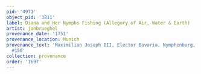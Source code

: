 ```yaml
---
pid: '4971'
object_pid: '3811'
label: Diana and Her Nymphs Fishing (Allegory of Air, Water & Earth)
artist: janbrueghel
provenance_date: '1751'
provenance_location: Munich
provenance_text: 'Maximilian Joseph III, Elector Bavaria, Nymphenburg, by 1751, inv.
  #156'
collection: provenance
order: '1697'
---
```

